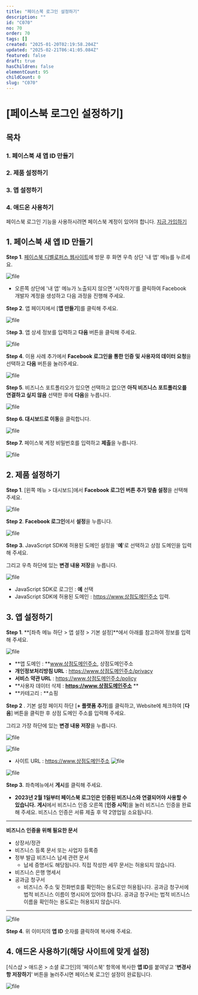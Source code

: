 ```yaml
---
title: "페이스북 로그인 설정하기"
description: ""
id: "C070"
no: 70
order: 70
tags: []
created: "2025-01-20T02:19:58.204Z"
updated: "2025-02-21T06:41:05.084Z"
featured: false
draft: true
hasChildren: false
elementCount: 95
childCount: 0
slug: "C070"
---
```


# [페이스북 로그인 설정하기]



## 목차

### 1. 페이스북 새 앱 ID 만들기

### 2. 제품 설정하기

### 3. 앱 설정하기

### 4. 애드온 사용하기



페이스북 로그인 기능을 사용하시려면 페이스북 계정이 있어야 합니다. [지금 가입하기](https://www.facebook.com/)



## 1. 페이스북 새 앱 ID 만들기



**Step 1**. [페이스북 디벨로퍼스 웹사이트](https://developers.facebook.com/)에 방문 후 화면 우측 상단 '내 앱' 메뉴를 누르세요. 

![file](/images/e2c9569baadd272e0ac63afa6b46a26c.jpg)

- 오른쪽 상단에 '내 앱' 메뉴가 노출되지 않으면 '시작하기'를 클릭하여 Facebook 개발자 계정을 생성하고 다음 과정을 진행해 주세요. 


**Step 2**. 앱 페이지에서 [**앱 만들기**]를 클릭해 주세요.

![file](/images/cd472b8281fb270fb8505a8b8f4b4103.jpg)



S**tep 3**. 앱 상세 정보를 입력하고 **다음** 버튼을 클릭해 주세요.

![file](/images/627afcb874f71ec249fff9fe23fa6aaa.jpg)



**Step 4**. 이용 사례 추가에서 **Facebook 로그인을 통한 인증 및 사용자의 데이터 요청**을 선택하고 **다음** 버튼을 눌러주세요.

![file](/images/229e9d1d4557077f2b3ec570d5d93c25.jpg)



**Step 5**. 비즈니스 포트폴리오가 있으면 선택하고 없으면 **아직 비즈니스 포트폴리오를 연결하고 싶지 않음** 선택한 후에 **다음**을 누릅니다.

![file](/images/3ebb3f3cea1fd9643b2f7ad28a6ff18d.jpg)



**Step 6. 대시보드로 이동**을 클릭합니다.

![file](/images/35be815842a9d353af328ca1054650c4.jpg)



**Step 7.** 페이스북 계정 비밀번호를 입력하고 **제출**을 누릅니다.

![file](/images/cf2cd17ffefda02bf098509aa16b9976.jpg)



## 2. 제품 설정하기



**Step 1**. [왼쪽 메뉴 > 대시보드]에서 **Facebook 로그인 버튼 추가 맞춤 설정**을 선택해 주세요.

![file](/images/fa268a1f2c1e0314392746eff77beb1f.jpg)



**Step 2**. **Facebook 로그인**에서 **설정**을 누릅니다.

![file](/images/937f210c73da11544935de2156a7315c.jpg)



**Step 3**. JavaScript SDK에 허용된 도메인 설정을 '**예**'로 선택하고 상점 도메인을 입력해 주세요.

그리고 우측 하단에 있는 **변경 내용 저장**을 누릅니다.

![file](/images/8d2c47a6c89f8cf6ceb34c5532bc83a8.jpg)

- JavaScript SDK로 로그인 : **예** 선택
- JavaScript SDK에 허용된 도메인 : https://www.상점도메인주소 입력.


## 3. 앱 설정하기



**Step 1**. **[좌측 메뉴 하단 > 앱 설정 > 기본 설정]**에서 아래를 참고하여 정보를 입력해 주세요.

![file](/images/e6b5fe7a0aeefc0b35897e7eae96a2cc.jpg)

- **앱 도메인 : **www.상점도메인주소, 상점도메인주소
- **개인정보처리방침 URL** : https://www.상점도메인주소/privacy
- **서비스 약관 URL** : https://www.상점도메인주소/policy
- **사용자 데이터 삭제 : **https://www.상점도메인주소**  **
- **카테고리 : **쇼핑


**Step 2** . 기본 설정 페이지 하단 [**+ 플랫폼 추가**]를 클릭하고, Website에 체크하여 [**다음**] 버튼을 클릭한 후 상점 도메인 주소를 입력해 주세요.

그리고 가장 하단에 있는 **변경 내용 저장**을 누릅니다.

![file](/images/531c38f22af083e02d5aaba0c4eb8ac3.jpg)

![file](/images/ac55e464b2c8d55446a622179574bfba.jpg)

- 사이트 URL : https://www.상점도메인주소
![file](/images/a16523fd2dc0fa88acb8d6025ac6669d.jpg)

![file](/images/43c4a95cca377223795bef2021ce86ed.jpg)



**Step 3**. 좌측메뉴에서  **게시**를 클릭해 주세요.

- **2023년 2월 1일부터 페이스북 로그인은 인증된 비즈니스와 연결되어야 사용할 수 있습니다.**
**게시**에서 비즈니스 인증 오른쪽 [**인증 시작**]을 눌러 비즈니스 인증을 완료해 주세요.
비즈니스 인증은 서류 제출 후 약 2영업일 소요됩니다.
---

**비즈니스 인증을 위해 필요한 문서**

- 상장서/정관
- 비즈니스 등록 문서 또는 사업자 등록증
- 정부 발급 비즈니스 납세 관련 문서
  - 납세 증명서도 해당됩니다. 직접 작성한 세무 문서는 허용되지 않습니다.
- 비즈니스 은행 명세서
- 공과금 청구서
  - 비즈니스 주소 및 전화번호를 확인하는 용도로만 허용됩니다. 공과금 청구서에 법적 비즈니스 이름이 명시되어 있어야 합니다. 
 공과금 청구서는 법적 비즈니스 이름을 확인하는 용도로는 허용되지 않습니다.
---

![file](/images/5e3827911093f344864348324ae589b5.jpg)



**Step 4**. 위 이미지의  **앱 ID** 숫자를 클릭하여 복사해 주세요.



## 4. 애드온 사용하기(해당 사이트에 맞게 설정)



[식스샵 > 애드온 > 소셜 로그인]의 '페이스북' 항목에 복사한 **앱 ID**를 붙여넣고 '**변경사항 저장하기**' 버튼을 눌러주시면 페이스북 로그인 설정이 완료됩니다.

![file](/images/8041525c7ad8324ca7bf91b7d2da61bd.jpg)
